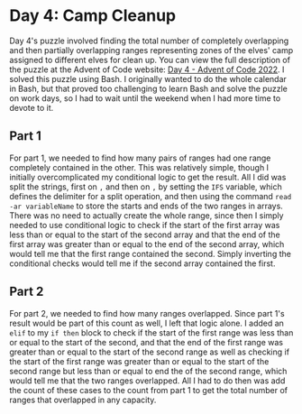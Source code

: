 # Day 4: Camp Cleanup

Day 4's puzzle involved finding the total number of completely overlapping and then partially overlapping ranges representing zones of the elves' camp assigned to different elves for clean up. You can view the full description of the puzzle at the Advent of Code website: [Day 4 - Advent of Code 2022](https://adventofcode.com/2022/day/4). I solved this puzzle using Bash. I originally wanted to do the whole calendar in Bash, but that proved too challenging to learn Bash and solve the puzzle on work days, so I had to wait until the weekend when I had more time to devote to it.

## Part 1

For part 1, we needed to find how many pairs of ranges had one range completely contained in the other. This was relatively simple, though I initially overcomplicated my conditional logic to get the result. All I did was split the strings, first on `,` and then on `,` by setting the `IFS` variable, which defines the delimiter for a split operation, and then using the command `read -ar variableName` to store the starts and ends of the two ranges in arrays. There was no need to actually create the whole range, since then I simply needed to use conditional logic to check if the start of the first array was less than or equal to the start of the second array and that the end of the first array was greater than or equal to the end of the second array, which would tell me that the first range contained the second. Simply inverting the conditional checks would tell me if the second array contained the first.

## Part 2

For part 2, we needed to find how many ranges overlapped. Since part 1's result would be part of this count as well, I left that logic alone. I added an `elif` to my `if then` block to check if the start of the first range was less than or equal to the start of the second, and that the end of the first range was greater than or equal to the start of the second range as well as checking if the start of the first range was greater than or equal to the start of the second range but less than or equal to end the of the second range, which would tell me that the two ranges overlapped. All I had to do then was add the count of these cases to the count from part 1 to get the total number of ranges that overlapped in any capacity.
